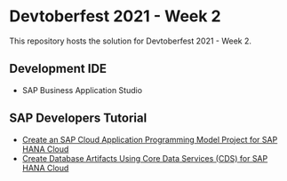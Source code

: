 # Devtoberfest 2021 - Week 2

This repository hosts the solution for Devtoberfest 2021 - Week 2.

## Development IDE

- SAP Business Application Studio

## SAP Developers Tutorial

- [Create an SAP Cloud Application Programming Model Project for SAP HANA Cloud](https://developers.sap.com/tutorials/hana-cloud-cap-create-project.html)
- [Create Database Artifacts Using Core Data Services (CDS) for SAP HANA Cloud](https://developers.sap.com/tutorials/hana-cloud-cap-create-database-cds.html)